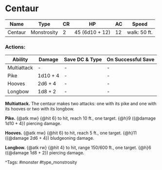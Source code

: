 # Centaur

| Name | Type | CR | HP | AC | Speed |
|------|------|----|----|----|-------|
| Centaur | Monstrosity | 2 | 45 (6d10 + 12) | 12 | walk: 50 ft. |

### Actions:

| Ability | Damage | Save DC & Type | On Successful Save |
|---------|--------|----------------|--------------------|
| Multiattack | - | - | - |
| Pike | 1d10 + 4 | - | - |
| Hooves | 2d6 + 4 | - | - |
| Longbow | 1d8 + 2 | - | - |


**Multiattack.** The centaur makes two attacks: one with its pike and one with its hooves or two with its longbow.

**Pike.** {@atk mw} {@hit 6} to hit, reach 10 ft., one target. {@h}9 ({@damage 1d10 + 4}) piercing damage.

**Hooves.** {@atk mw} {@hit 6} to hit, reach 5 ft., one target. {@h}11 ({@damage 2d6 + 4}) bludgeoning damage.

**Longbow.** {@atk rw} {@hit 4} to hit, range 150/600 ft., one target. {@h}6 ({@damage 1d8 + 2}) piercing damage.

^Tags: #monster #type_monstrosity